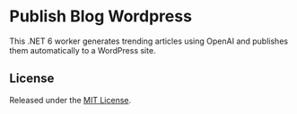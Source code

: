 # Publish Blog Wordpress

This .NET 6 worker generates trending articles using OpenAI and publishes them automatically to a WordPress site.

## License

Released under the [MIT License](LICENSE).

